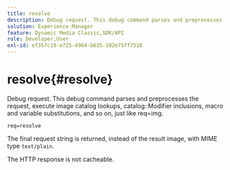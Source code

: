 ```yaml
---
title: resolve
description: Debug request. This debug command parses and preprocesses the request, execute image catalog lookups, catalog Modifier inclusions, macro and variable substitutions, and so on, just like req=img.
solution: Experience Manager
feature: Dynamic Media Classic,SDK/API
role: Developer,User
exl-id: ef357c19-e725-4904-b635-102e75ff7518
---
```

# resolve{#resolve}

Debug request. This debug command parses and preprocesses the request, execute image catalog lookups, catalog::Modifier inclusions, macro and variable substitutions, and so on, just like req=img.

 `req=resolve`

The final request string is returned, instead of the result image, with MIME type `text/plain`.

The HTTP response is not cacheable.

